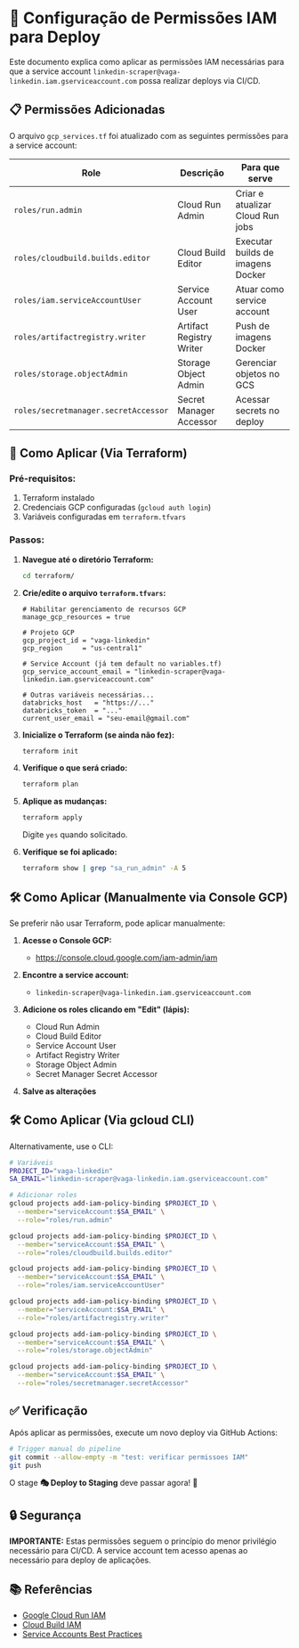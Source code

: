 # 🔐 Configuração de Permissões IAM para Deploy

Este documento explica como aplicar as permissões IAM necessárias para que a service account `linkedin-scraper@vaga-linkedin.iam.gserviceaccount.com` possa realizar deploys via CI/CD.

## 📋 Permissões Adicionadas

O arquivo `gcp_services.tf` foi atualizado com as seguintes permissões para a service account:

| Role | Descrição | Para que serve |
|------|-----------|----------------|
| `roles/run.admin` | Cloud Run Admin | Criar e atualizar Cloud Run jobs |
| `roles/cloudbuild.builds.editor` | Cloud Build Editor | Executar builds de imagens Docker |
| `roles/iam.serviceAccountUser` | Service Account User | Atuar como service account |
| `roles/artifactregistry.writer` | Artifact Registry Writer | Push de imagens Docker |
| `roles/storage.objectAdmin` | Storage Object Admin | Gerenciar objetos no GCS |
| `roles/secretmanager.secretAccessor` | Secret Manager Accessor | Acessar secrets no deploy |

## 🚀 Como Aplicar (Via Terraform)

### **Pré-requisitos:**
1. Terraform instalado
2. Credenciais GCP configuradas (`gcloud auth login`)
3. Variáveis configuradas em `terraform.tfvars`

### **Passos:**

1. **Navegue até o diretório Terraform:**
   ```bash
   cd terraform/
   ```

2. **Crie/edite o arquivo `terraform.tfvars`:**
   ```hcl
   # Habilitar gerenciamento de recursos GCP
   manage_gcp_resources = true
   
   # Projeto GCP
   gcp_project_id = "vaga-linkedin"
   gcp_region     = "us-central1"
   
   # Service Account (já tem default no variables.tf)
   gcp_service_account_email = "linkedin-scraper@vaga-linkedin.iam.gserviceaccount.com"
   
   # Outras variáveis necessárias...
   databricks_host   = "https://..."
   databricks_token  = "..."
   current_user_email = "seu-email@gmail.com"
   ```

3. **Inicialize o Terraform (se ainda não fez):**
   ```bash
   terraform init
   ```

4. **Verifique o que será criado:**
   ```bash
   terraform plan
   ```

5. **Aplique as mudanças:**
   ```bash
   terraform apply
   ```
   
   Digite `yes` quando solicitado.

6. **Verifique se foi aplicado:**
   ```bash
   terraform show | grep "sa_run_admin" -A 5
   ```

## 🛠️ Como Aplicar (Manualmente via Console GCP)

Se preferir não usar Terraform, pode aplicar manualmente:

1. **Acesse o Console GCP:**
   - https://console.cloud.google.com/iam-admin/iam

2. **Encontre a service account:**
   - `linkedin-scraper@vaga-linkedin.iam.gserviceaccount.com`

3. **Adicione os roles clicando em "Edit" (lápis):**
   - Cloud Run Admin
   - Cloud Build Editor
   - Service Account User
   - Artifact Registry Writer
   - Storage Object Admin
   - Secret Manager Secret Accessor

4. **Salve as alterações**

## 🛠️ Como Aplicar (Via gcloud CLI)

Alternativamente, use o CLI:

```bash
# Variáveis
PROJECT_ID="vaga-linkedin"
SA_EMAIL="linkedin-scraper@vaga-linkedin.iam.gserviceaccount.com"

# Adicionar roles
gcloud projects add-iam-policy-binding $PROJECT_ID \
  --member="serviceAccount:$SA_EMAIL" \
  --role="roles/run.admin"

gcloud projects add-iam-policy-binding $PROJECT_ID \
  --member="serviceAccount:$SA_EMAIL" \
  --role="roles/cloudbuild.builds.editor"

gcloud projects add-iam-policy-binding $PROJECT_ID \
  --member="serviceAccount:$SA_EMAIL" \
  --role="roles/iam.serviceAccountUser"

gcloud projects add-iam-policy-binding $PROJECT_ID \
  --member="serviceAccount:$SA_EMAIL" \
  --role="roles/artifactregistry.writer"

gcloud projects add-iam-policy-binding $PROJECT_ID \
  --member="serviceAccount:$SA_EMAIL" \
  --role="roles/storage.objectAdmin"

gcloud projects add-iam-policy-binding $PROJECT_ID \
  --member="serviceAccount:$SA_EMAIL" \
  --role="roles/secretmanager.secretAccessor"
```

## ✅ Verificação

Após aplicar as permissões, execute um novo deploy via GitHub Actions:

```bash
# Trigger manual do pipeline
git commit --allow-empty -m "test: verificar permissoes IAM"
git push
```

O stage **🎭 Deploy to Staging** deve passar agora! 🎉

## 🔒 Segurança

**IMPORTANTE:** Estas permissões seguem o princípio do menor privilégio necessário para CI/CD. A service account tem acesso apenas ao necessário para deploy de aplicações.

## 📚 Referências

- [Google Cloud Run IAM](https://cloud.google.com/run/docs/securing/managing-access)
- [Cloud Build IAM](https://cloud.google.com/build/docs/iam-roles-permissions)
- [Service Accounts Best Practices](https://cloud.google.com/iam/docs/best-practices-service-accounts)
